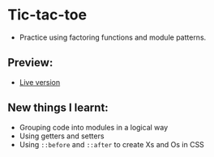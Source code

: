 # Tic-tac-toe

- Practice using factoring functions and module patterns.

## Preview:

- [Live version](https://natashachiu.github.io/tic-tac-toe/)

## New things I learnt:

- Grouping code into modules in a logical way
- Using getters and setters
- Using `::before` and `::after` to create Xs and Os in CSS
